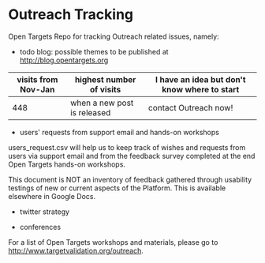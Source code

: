 # Outreach Tracking

Open Targets Repo for tracking Outreach related issues, namely:

- todo blog: possible themes to be published at http://blog.opentargets.org

visits from Nov-Jan | highest number of visits | I have an idea but don't know where to start
-------|-------|---------
448|when a new post is released |contact Outreach now!


- users' requests from support email and hands-on workshops

users_request.csv will help us to keep track of wishes and requests from users via support email and from the feedback survey completed at the end Open Targets hands-on workshops.

This document is NOT an inventory of feedback gathered through usability testings of new or current aspects of the Platform. This is available elsewhere in Google Docs.

- twitter strategy


- conferences


For a list of Open Targets workshops and materials, please go to http://www.targetvalidation.org/outreach.
